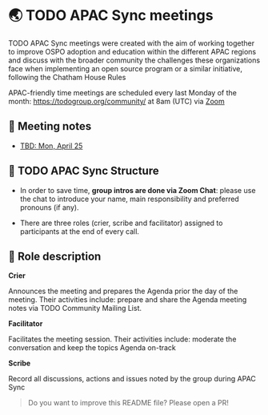 # 🌏 TODO APAC Sync meetings

TODO APAC Sync meetings were created with the aim of working together to improve OSPO adoption and education within the different APAC regions 
and discuss with the broader community the challenges these organizations face when implementing an open source program or a similar initiative, 
following the Chatham House Rules

APAC-friendly time meetings are scheduled every last Monday of the month: https://todogroup.org/community/ at 8am (UTC) via [Zoom](https://docs.google.com/document/d/1vj4lWrmUw3thW0NdfvaUwYwkvtGQnCO2NTmEkELSQfs/edit?usp=sharing)


## 📝 Meeting notes

- [TBD: Mon, April 25](https://docs.google.com/document/d/1vj4lWrmUw3thW0NdfvaUwYwkvtGQnCO2NTmEkELSQfs/edit?usp=sharing)

## 🧩 TODO APAC Sync Structure

* In order to save time, **group intros are done via Zoom Chat**: please use the chat to introduce your name, main responsibility and preferred pronouns (if any).

* There are three roles (crier, scribe and facilitator) assigned to participants at the end of every call.

## 🙋 Role description

**Crier**

Announces the meeting and prepares the Agenda prior the day of the meeting. Their activities include: prepare and share the Agenda meeting notes via TODO Community Mailing List.

**Facilitator**

Facilitates the meeting session. Their activities include: moderate the conversation and keep the topics Agenda on-track

**Scribe** 

Record all discussions, actions and issues noted by the group during APAC Sync


> Do you want to improve this README file? Please open a PR!

